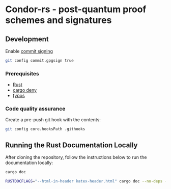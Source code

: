 # Condor-rs - post-quantum proof schemes and signatures


## Development

Enable [commit signing](https://docs.github.com/en/authentication/managing-commit-signature-verification/signing-commits)

```sh
git config commit.gpgsign true
```

### Prerequisites

* [Rust](https://www.rust-lang.org/tools/install)
* [cargo deny](https://github.com/EmbarkStudios/cargo-deny)
* [typos](https://github.com/crate-ci/typos?tab=readme-ov-file#install)

### Code quality assurance

Create a pre-push git hook with the contents:

```sh
git config core.hooksPath .githooks
```
## Running the Rust Documentation Locally
After cloning the repository, follow the instructions below to run the documentation locally:
```sh
cargo doc
```
```sh
RUSTDOCFLAGS="--html-in-header katex-header.html" cargo doc --no-deps --open
```
